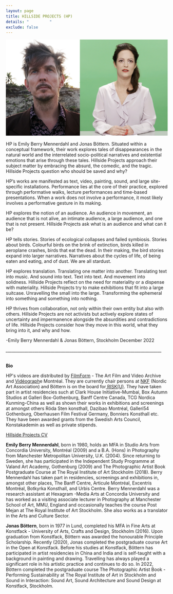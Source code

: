 ```yaml
---
layout: page
title: HILLSIDE PROJECTS (HP)
details: "         "
exclude: false
---
```

![](/images/test.jpg)

HP is Emily Berry Mennerdahl and Jonas Böttern. Situated within a conceptual framework, their work explores tales of disappearances in the natural world and the interrelated socio-political narratives and existential emotions that arise through these tales. Hillside Projects approach their subject matter by embracing the absurd, the comedic, and the tragic. Hillside Projects question who should be saved and why? 

HP’s works are manifested as text, video, painting, sound, and large site-specific installations. Performance lies at the core of their practice, explored through performative walks, lecture performances and time-based presentations. When a work does not involve a performance, it most likely involves a performative gesture in its making. 

HP explores the notion of an audience. An audience in movement, an audience that is not alive, an intimate audience, a large audience, and one that is not present. Hillside Projects ask what is an audience and what can it be? 

HP tells stories. Stories of ecological collapses and failed symbiosis. Stories about birds. Colourful birds on the brink of extinction, birds killed in aeroplane crashes, birds that eat the dead. In their making, the bird stories expand into larger narratives. Narratives about the cycles of life, of being eaten and eating, and of dust. We are all stardust.

HP explores translation. Translating one matter into another. Translating text into music. And sound into text. Text into text. And movement into solidness. Hillside Projects reflect on the need for materiality or a dispense with materiality. Hillside Projects try to make exhibitions that fit into a large suitcase. Unravelling the small into the large. Transforming the ephemeral into something and something into nothing.

HP thrives from collaboration, not only within their own entity but also with others. Hillside Projects are not activists but actively explore states of uncertainty and impermanence alongside the absurdities and contradictions of life. Hillside Projects consider how they move in this world, what they bring into it, and why and how. 

\-﻿Emily Berry Mennerdahl & Jonas Böttern, Stockholm December 2022

_﻿\_\_\_\_\_\_\_\_\_\_\_\_\_\_\_\_\_\_\_\_\_\_\_\_\_\_\_\_\_\_\_\_\_\_\_\_\_\_\_\_\_\_\_\_\_\_\_\_\_\_\_\_\_\_\_\_\_\_\_\_\_\_\_\_\_\_\_\_\_\_\_\_\_\_\_\__

\
**B﻿io**

HP's videos are distributed by [FilmForm](https://www.filmform.com/artists/13264-hillside-projects-artist-group/) - The Art Film and Video Archive and [Vidéograph](https://www.videographe.org/en/)e Montréal. They are currently chair persons at [NKF](http://www.nkfsweden.org/information/about-nordic-art-association) (Nordic Art Association) and Böttern is on the board for[ RISK(U)](https://www.nkfsweden.org/project-name/risku). They have taken part in artist residencies such at Clark House Initiative-Mumbai, Box Autumn Studios at Galleri Box-Gothenburg, Banff Centre Canada, TCG Nordica Kunming-China as well as shown their works in exhibitions and screenings at amongst others Röda Sten konsthall, Dazibao Montréal, Galleri54 Gothenburg, Oberhausen Film Festival Germany, Bonniers Konsthall etc. They have been awarded grants from the Swedish Arts Council, Konstakademin as well as private stipends.

[Hillside Projects CV](/cv.html)

**Emily Berry Mennerdahl**, born in 1980, holds an MFA in Studio Arts from Concordia University, Montréal (2009) and a B.A. (Hons) in Photography from Manchester Metropolitan University, U.K. (2004). Since returning to Sweden, she has participated in the Independent Study Programme at Valand Art Academy, Gothenburg (2009) and The Photographic Artist Book Postgraduate Course at The Royal Institute of Art Stockholm (2018). Berry Mennerdahl has taken part in residencies, screenings and exhibitions in, amongst other places, The Banff Centre, Articule Montréal, Excentris Montréal, Botkyrka Konsthall, and Urbis Centre. Berry Mennerdahl was a research assistant at Hexagram -Media Arts at Concordia University and has worked as a visiting associate lecturer in Photography at Manchester School of Art, MMU, England and occasionally teaches the course Post Mejan at The Royal Institute of Art Stockholm. She also works as a translator in the Arts and Culture Sector.

**Jonas Böttern**, born in 1977 in Lund, completed his MFA in Fine Arts at Konstfack - University of Arts, Crafts and Design, Stockholm (2016). Upon graduation from Konstfack, Böttern was awarded the honourable Principle Scholarship. Recently (2020), Jonas completed the postgraduate course Art in the Open at Konstfack. Before his studies at Konstfack, Böttern has participated in artist residencies in China and India and is self-taught with a background in painting and drawing. Travelling has always played a significant role in his artistic practice and continues to do so. In 2022, Böttern completed the postgraduate course The Photographic Artist Book - Performing Sustainability at The Royal Institute of Art in Stockholm and Sound in Interaction: Sound Art, Sound Architecture and Sound Design at Konstfack, Stockholm.

![]()

[](/cv.html)